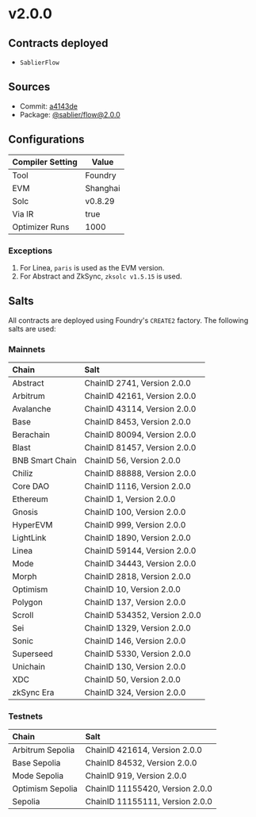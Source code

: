 # v2.0.0

## Contracts deployed

- `SablierFlow`

## Sources

- Commit: [a4143de](https://github.com/sablier-labs/flow/commit/a4143de45478f508bca8305fec2bd81b7ad25fe9)
- Package: [@sablier/flow@2.0.0](https://npmjs.com/package/@sablier/flow/v/2.0.0)

## Configurations

| Compiler Setting | Value    |
| ---------------- | -------- |
| Tool             | Foundry  |
| EVM              | Shanghai |
| Solc             | v0.8.29  |
| Via IR           | true     |
| Optimizer Runs   | 1000     |

### Exceptions

1. For Linea, `paris` is used as the EVM version.
2. For Abstract and ZkSync, `zksolc v1.5.15` is used.

## Salts

All contracts are deployed using Foundry's `CREATE2` factory. The following salts are used:

### Mainnets

| Chain           | Salt                          |
| :-------------- | :---------------------------- |
| Abstract        | ChainID 2741, Version 2.0.0   |
| Arbitrum        | ChainID 42161, Version 2.0.0  |
| Avalanche       | ChainID 43114, Version 2.0.0  |
| Base            | ChainID 8453, Version 2.0.0   |
| Berachain       | ChainID 80094, Version 2.0.0  |
| Blast           | ChainID 81457, Version 2.0.0  |
| BNB Smart Chain | ChainID 56, Version 2.0.0     |
| Chiliz          | ChainID 88888, Version 2.0.0  |
| Core DAO        | ChainID 1116, Version 2.0.0   |
| Ethereum        | ChainID 1, Version 2.0.0      |
| Gnosis          | ChainID 100, Version 2.0.0    |
| HyperEVM        | ChainID 999, Version 2.0.0    |
| LightLink       | ChainID 1890, Version 2.0.0   |
| Linea           | ChainID 59144, Version 2.0.0  |
| Mode            | ChainID 34443, Version 2.0.0  |
| Morph           | ChainID 2818, Version 2.0.0   |
| Optimism        | ChainID 10, Version 2.0.0     |
| Polygon         | ChainID 137, Version 2.0.0    |
| Scroll          | ChainID 534352, Version 2.0.0 |
| Sei             | ChainID 1329, Version 2.0.0   |
| Sonic           | ChainID 146, Version 2.0.0    |
| Superseed       | ChainID 5330, Version 2.0.0   |
| Unichain        | ChainID 130, Version 2.0.0    |
| XDC             | ChainID 50, Version 2.0.0     |
| zkSync Era      | ChainID 324, Version 2.0.0    |

### Testnets

| Chain            | Salt                            |
| :--------------- | :------------------------------ |
| Arbitrum Sepolia | ChainID 421614, Version 2.0.0   |
| Base Sepolia     | ChainID 84532, Version 2.0.0    |
| Mode Sepolia     | ChainID 919, Version 2.0.0      |
| Optimism Sepolia | ChainID 11155420, Version 2.0.0 |
| Sepolia          | ChainID 11155111, Version 2.0.0 |
